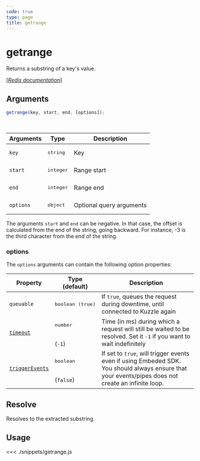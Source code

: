 ```yaml
---
code: true
type: page
title: getrange
---
```


# getrange

Returns a substring of a key's value.

[[_Redis documentation_]](https://redis.io/commands/getrange)

## Arguments

```js
getrange(key, start, end, [options]);
```

<br/>

| Arguments | Type               | Description              |
| --------- | ------------------ | ------------------------ |
| `key`     | <pre>string</pre>  | Key                      |
| `start`   | <pre>integer</pre> | Range start              |
| `end`     | <pre>integer</pre> | Range end                |
| `options` | <pre>object</pre>  | Optional query arguments |

The arguments `start` and `end` can be negative. In that case, the offset is calculated from the end of the string, going backward. For instance, -3 is the third character from the end of the string.

### options

The `options` arguments can contain the following option properties:

| Property   | Type (default)            | Description                                                                  |
| ---------- | ------------------------- | ---------------------------------------------------------------------------- |
| `queuable` | <pre>boolean (true)</pre> | If `true`, queues the request during downtime, until connected to Kuzzle again |
| [`timeout`](/sdk/7/core-classes/kuzzle/query#timeout)         | <pre>number</pre><br/>(`-1`)     | Time (in ms) during which a request will still be waited to be resolved. Set it `-1` if you want to wait indefinitely |
| [`triggerEvents`](/sdk/7/core-classes/kuzzle/query#triggerEvents)  | <pre>boolean</pre> <br/>(`false`)| If set to `true`, will trigger events even if using Embeded SDK. You should always ensure that your events/pipes does not create an infinite loop. <SinceBadge version="Kuzzle 2.31.0"/> |
## Resolve

Resolves to the extracted substring.

## Usage

<<< ./snippets/getrange.js
